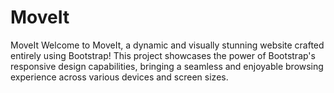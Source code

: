 # MoveIt
MoveIt Welcome to MoveIt, a dynamic and visually stunning website crafted entirely using Bootstrap! This project showcases the power of Bootstrap's responsive design capabilities, bringing a seamless and enjoyable browsing experience across various devices and screen sizes.
